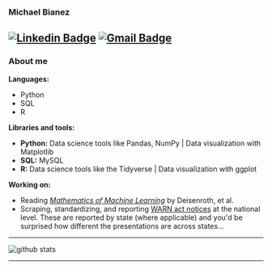 ### Michael Bianez
[![Linkedin Badge](https://img.shields.io/badge/-Michael_Bianez-blue?style=flat-square&logo=Linkedin&logoColor=white&link=https://www.linkedin.com/in/michaelbianez//)](https://www.linkedin.com/in/michaelbianez/) [![Gmail Badge](https://img.shields.io/badge/-michaelbianez@gmail.com-c14438?style=flat-square&logo=Gmail&logoColor=white&link=mailto:michaelbianez@gmail.com)](mailto:michaelbianez@gmail.com)
---------------------------------------------------------------------------------------------------------------------------------------------------------------------------------
### About me

**Languages:**
* Python
* SQL
* R

**Libraries and tools:**
* **Python:** Data science tools like Pandas, NumPy | Data visualization with Matplotlib
* **SQL:** MySQL
* **R:** Data science tools like the Tidyverse | Data visualization with ggplot

**Working on:**
* Reading *[Mathematics of Machine Learning](https://mml-book.github.io/)* by Deisenroth, et al.
* Scraping, standardizing, and reporting [WARN act notices](https://www.dol.gov/agencies/eta/layoffs/warn) at the national level. These are reported by state (where applicable) and you'd be surprised how different the presentations are across states...

---------------------------------------------------------------------------------------------------------------------------------------------------------------------------------

![github stats](https://github-readme-stats.vercel.app/api?username=limits-to-arbitrage&show_icons=true)

---------------------------------------------------------------------------------------------------------------------------------------------------------------------------------
